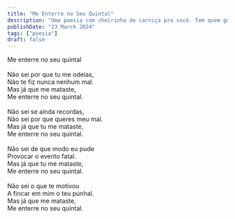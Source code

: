 ```yaml
---
title: "Me Enterre no Seu Quintal"
description: "Uma poesia com cheirinho de carniça pra você. Tem quem goste de carniça, mas poesia é pra poucos."
publishDate: "23 March 2024"
tags: ["poesia"]
draft: false
---
```


Me enterre no seu quintal<br>
<br>
Não sei por que tu me odeias,<br>
Não te fiz nunca nenhum mal.<br>
Mas já que me mataste,<br>
Me enterre no seu quintal.<br>
<br>
Não sei se ainda recordas,<br>
Não sei por que queres meu mal.<br>
Mas já que tu me mataste,<br>
Me enterre no seu quintal.<br>
<br>
Não sei de que modo eu pude<br>
Provocar o evento fatal.<br>
Mas já que tu me mataste,<br>
Me enterre no seu quintal.<br>
<br>
Não sei o que te motivou<br>
A fincar em mim o teu punhal.<br>
Mas já que me mataste,<br>
Me enterre no seu quintal.<br>